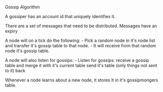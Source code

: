 Gossip Algorithm

A gossiper has an account id that uniquely identifies it.

There are a set of messages that need to be distributed.
Messages have an expiry

A node will on a tick do the following:
    - Pick a random node in it's node list and transfer it's gossip table to that node.
    - It will receive from that random node it's gossip table.

A node will also listen for gossips:
    - Listen for gossips:
        receive a gossip table and merge it with it's current table
        send it's table (only things not sent to it) back 


Whenever a node learns about a new node, it stores it in it's gossipmongers table.
